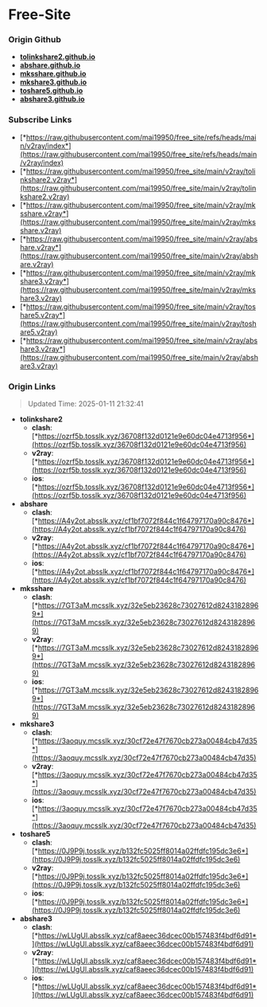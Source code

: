 # Free-Site

### Origin Github

- [**tolinkshare2.github.io**](https://github.com/tolinkshare2/tolinkshare2.github.io)
- [**abshare.github.io**](https://github.com/abshare/abshare.github.io)
- [**mksshare.github.io**](https://github.com/mksshare/mksshare.github.io)
- [**mkshare3.github.io**](https://github.com/mkshare3/mkshare3.github.io)
- [**toshare5.github.io**](https://github.com/toshare5/toshare5.github.io)
- [**abshare3.github.io**](https://github.com/abshare3/abshare3.github.io)

### Subscribe Links

- [*https://raw.githubusercontent.com/mai19950/free_site/refs/heads/main/v2ray/index*](https://raw.githubusercontent.com/mai19950/free_site/refs/heads/main/v2ray/index)
- [*https://raw.githubusercontent.com/mai19950/free_site/main/v2ray/tolinkshare2.v2ray*](https://raw.githubusercontent.com/mai19950/free_site/main/v2ray/tolinkshare2.v2ray)
- [*https://raw.githubusercontent.com/mai19950/free_site/main/v2ray/mksshare.v2ray*](https://raw.githubusercontent.com/mai19950/free_site/main/v2ray/mksshare.v2ray)
- [*https://raw.githubusercontent.com/mai19950/free_site/main/v2ray/abshare.v2ray*](https://raw.githubusercontent.com/mai19950/free_site/main/v2ray/abshare.v2ray)
- [*https://raw.githubusercontent.com/mai19950/free_site/main/v2ray/mkshare3.v2ray*](https://raw.githubusercontent.com/mai19950/free_site/main/v2ray/mkshare3.v2ray)
- [*https://raw.githubusercontent.com/mai19950/free_site/main/v2ray/toshare5.v2ray*](https://raw.githubusercontent.com/mai19950/free_site/main/v2ray/toshare5.v2ray)
- [*https://raw.githubusercontent.com/mai19950/free_site/main/v2ray/abshare3.v2ray*](https://raw.githubusercontent.com/mai19950/free_site/main/v2ray/abshare3.v2ray)

### Origin Links

> Updated Time: 2025-01-11 21:32:41

- **tolinkshare2**
  - **clash**: [*https://ozrf5b.tosslk.xyz/36708f132d0121e9e60dc04e4713f956*](https://ozrf5b.tosslk.xyz/36708f132d0121e9e60dc04e4713f956)
  - **v2ray**: [*https://ozrf5b.tosslk.xyz/36708f132d0121e9e60dc04e4713f956*](https://ozrf5b.tosslk.xyz/36708f132d0121e9e60dc04e4713f956)
  - **ios**: [*https://ozrf5b.tosslk.xyz/36708f132d0121e9e60dc04e4713f956*](https://ozrf5b.tosslk.xyz/36708f132d0121e9e60dc04e4713f956)
- **abshare**
  - **clash**: [*https://A4y2ot.absslk.xyz/cf1bf7072f844c1f64797170a90c8476*](https://A4y2ot.absslk.xyz/cf1bf7072f844c1f64797170a90c8476)
  - **v2ray**: [*https://A4y2ot.absslk.xyz/cf1bf7072f844c1f64797170a90c8476*](https://A4y2ot.absslk.xyz/cf1bf7072f844c1f64797170a90c8476)
  - **ios**: [*https://A4y2ot.absslk.xyz/cf1bf7072f844c1f64797170a90c8476*](https://A4y2ot.absslk.xyz/cf1bf7072f844c1f64797170a90c8476)
- **mksshare**
  - **clash**: [*https://7GT3aM.mcsslk.xyz/32e5eb23628c73027612d82431828969*](https://7GT3aM.mcsslk.xyz/32e5eb23628c73027612d82431828969)
  - **v2ray**: [*https://7GT3aM.mcsslk.xyz/32e5eb23628c73027612d82431828969*](https://7GT3aM.mcsslk.xyz/32e5eb23628c73027612d82431828969)
  - **ios**: [*https://7GT3aM.mcsslk.xyz/32e5eb23628c73027612d82431828969*](https://7GT3aM.mcsslk.xyz/32e5eb23628c73027612d82431828969)
- **mkshare3**
  - **clash**: [*https://3aoquy.mcsslk.xyz/30cf72e47f7670cb273a00484cb47d35*](https://3aoquy.mcsslk.xyz/30cf72e47f7670cb273a00484cb47d35)
  - **v2ray**: [*https://3aoquy.mcsslk.xyz/30cf72e47f7670cb273a00484cb47d35*](https://3aoquy.mcsslk.xyz/30cf72e47f7670cb273a00484cb47d35)
  - **ios**: [*https://3aoquy.mcsslk.xyz/30cf72e47f7670cb273a00484cb47d35*](https://3aoquy.mcsslk.xyz/30cf72e47f7670cb273a00484cb47d35)
- **toshare5**
  - **clash**: [*https://0J9P9j.tosslk.xyz/b132fc5025ff8014a02ffdfc195dc3e6*](https://0J9P9j.tosslk.xyz/b132fc5025ff8014a02ffdfc195dc3e6)
  - **v2ray**: [*https://0J9P9j.tosslk.xyz/b132fc5025ff8014a02ffdfc195dc3e6*](https://0J9P9j.tosslk.xyz/b132fc5025ff8014a02ffdfc195dc3e6)
  - **ios**: [*https://0J9P9j.tosslk.xyz/b132fc5025ff8014a02ffdfc195dc3e6*](https://0J9P9j.tosslk.xyz/b132fc5025ff8014a02ffdfc195dc3e6)
- **abshare3**
  - **clash**: [*https://wLUgUl.absslk.xyz/caf8aeec36dcec00b157483f4bdf6d91*](https://wLUgUl.absslk.xyz/caf8aeec36dcec00b157483f4bdf6d91)
  - **v2ray**: [*https://wLUgUl.absslk.xyz/caf8aeec36dcec00b157483f4bdf6d91*](https://wLUgUl.absslk.xyz/caf8aeec36dcec00b157483f4bdf6d91)
  - **ios**: [*https://wLUgUl.absslk.xyz/caf8aeec36dcec00b157483f4bdf6d91*](https://wLUgUl.absslk.xyz/caf8aeec36dcec00b157483f4bdf6d91)
